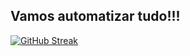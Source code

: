 ## Vamos automatizar tudo!!!

<a href="https://git.io/streak-stats"><img src="https://streak-stats.demolab.com?user=gabriel-machado-dev&theme=dark&hide_border=true" alt="GitHub Streak" /></a>
